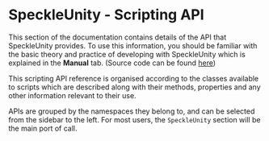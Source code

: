 # SpeckleUnity - Scripting API
This section of the documentation contains details of the API that SpeckleUnity provides. To use this information, you should be familiar with the basic theory and practice of developing with SpeckleUnity which is explained in the **Manual** tab. (Source code can be found [here](https://github.com/pablothedolphin/Scriptable-Framework))

This scripting API reference is organised according to the classes available to scripts which are described along with their methods, properties and any other information relevant to their use.

APIs are grouped by the namespaces they belong to, and can be selected from the sidebar to the left. For most users, the `SpeckleUnity` section will be the main port of call.
